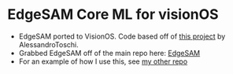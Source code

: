 # EdgeSAM Core ML for visionOS
- EdgeSAM ported to VisionOS. Code based off of [this project](https://github.com/AlessandroToschi/SegmentAnythingMobile) by AlessandroToschi. 
- Grabbed EdgeSAM off of the main repo here: [EdgeSAM](https://github.com/chongzhou96/EdgeSAM)
- For an example of how I use this, see [my other repo](https://github.com/rjaychen/DiminishingVisionOS)
